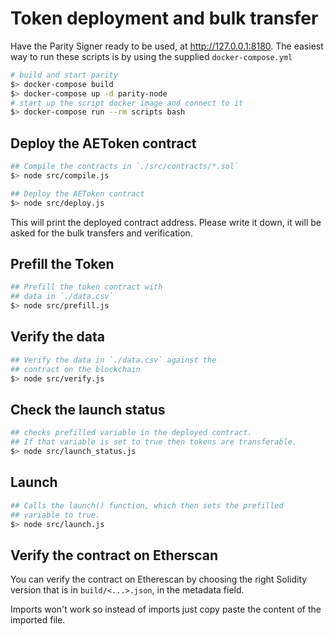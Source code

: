 # Token deployment and bulk transfer

Have the Parity Signer ready to be used, at http://127.0.0.1:8180.
The easiest way to run these scripts is by using the supplied `docker-compose.yml`

```bash
# build and start parity
$> docker-compose build
$> docker-compose up -d parity-node
# start up the script docker image and connect to it
$> docker-compose run --rm scripts bash
```

## Deploy the AEToken contract

```bash
## Compile the contracts in `./src/contracts/*.sol`
$> node src/compile.js

## Deploy the AEToken contract
$> node src/deploy.js
```

This will print the deployed contract address. Please write it down,
it will be asked for the bulk transfers and verification.

## Prefill the Token

```bash
## Prefill the token contract with
## data in `./data.csv`
$> node src/prefill.js
```

## Verify the data

```bash
## Verify the data in `./data.csv` against the
## contract on the blockchain
$> node src/verify.js
```

## Check the launch status

```bash
## checks prefilled variable in the deployed contract.
## If that variable is set to true then tokens are transferable.
$> node src/launch_status.js
```

## Launch

```bash
## Calls the launch() function, which then sets the prefilled
## variable to true.
$> node src/launch.js
```

## Verify the contract on Etherscan

You can verify the contract on Etherescan by choosing the right
Solidity version that is in `build/<...>.json`, in the metadata
field.

Imports won't work so instead of imports just copy paste the content
of the imported file.
